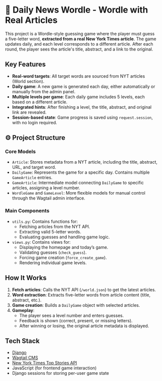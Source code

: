 # 📰 Daily News Wordle - Wordle with Real Articles

This project is a Wordle-style guessing game where the player must guess a five-letter word, **extracted from a real New York Times article**. The game updates daily, and each level corresponds to a different article. After each round, the player sees the article's title, abstract, and a link to the original.

##  Key Features

- **Real-word targets**: All target words are sourced from NYT articles (World section).
-  **Daily game**: A new game is generated each day, either automatically or manually from the admin panel.
-  **Multiple levels per game**: Each daily game includes 5 levels, each based on a different article.
-  **Integrated hints**: After finishing a level, the title, abstract, and original link are revealed.
-  **Session-based state**: Game progress is saved using `request.session`, with no login required.

## ⚙️ Project Structure

### Core Models

- `Article`: Stores metadata from a NYT article, including the title, abstract, URL, and target word.
- `DailyGame`: Represents the game for a specific day. Contains multiple `GameArticle` entries.
- `GameArticle`: Intermediate model connecting `DailyGame` to specific articles, assigning a level number.
- `WordleGame` and `GameLevel`: More flexible models for manual control through the Wagtail admin interface.

### Main Components

- `utils.py`: Contains functions for:
  -  Fetching articles from the NYT API.
  -  Extracting valid 5-letter words.
  -  Evaluating guesses and handling game logic.
- `views.py`: Contains views for:
  -  Displaying the homepage and today’s game.
  -  Validating guesses (`check_guess`).
  -  Forcing game creation (`force_create_game`).
  -  Rendering individual game levels.

##  How It Works

1. **Fetch articles**: Calls the NYT API (`/world.json`) to get the latest articles.
2. **Word extraction**: Extracts five-letter words from article content (title, abstract, etc.).
3. **Game creation**: Builds a `DailyGame` object with selected articles.
4. **Gameplay**:
   - The player sees a level number and enters guesses.
   - Feedback is shown (correct, present, or missing letters).
   - After winning or losing, the original article metadata is displayed.

##  Tech Stack

- [Django](https://www.djangoproject.com/)
- [Wagtail CMS](https://wagtail.org/)
- [New York Times Top Stories API](https://developer.nytimes.com/docs/top-stories-product/1/overview)
- JavaScript (for frontend game interaction)
- Django sessions for storing per-user game state



